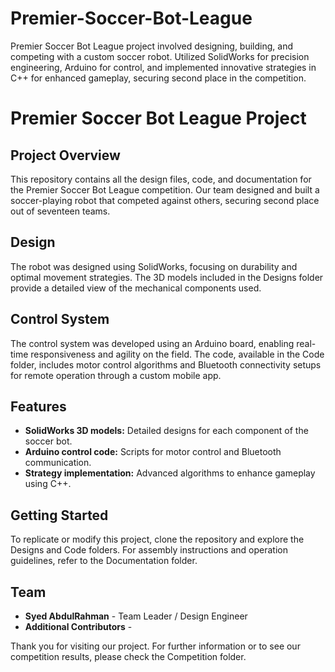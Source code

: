 # Premier-Soccer-Bot-League
Premier Soccer Bot League project involved designing, building, and competing with a custom soccer robot. Utilized SolidWorks for precision engineering, Arduino for control, and implemented innovative strategies in C++ for enhanced gameplay, securing second place in the competition.

# Premier Soccer Bot League Project

## Project Overview
This repository contains all the design files, code, and documentation for the Premier Soccer Bot League competition. Our team designed and built a soccer-playing robot that competed against others, securing second place out of seventeen teams.

## Design
The robot was designed using SolidWorks, focusing on durability and optimal movement strategies. The 3D models included in the Designs folder provide a detailed view of the mechanical components used.

## Control System
The control system was developed using an Arduino board, enabling real-time responsiveness and agility on the field. The code, available in the Code folder, includes motor control algorithms and Bluetooth connectivity setups for remote operation through a custom mobile app.

## Features
- **SolidWorks 3D models:** Detailed designs for each component of the soccer bot.
- **Arduino control code:** Scripts for motor control and Bluetooth communication.
- **Strategy implementation:** Advanced algorithms to enhance gameplay using C++.

## Getting Started
To replicate or modify this project, clone the repository and explore the Designs and Code folders. For assembly instructions and operation guidelines, refer to the Documentation folder.

## Team
- **Syed AbdulRahman** - Team Leader / Design Engineer
- **Additional Contributors** - 

Thank you for visiting our project. For further information or to see our competition results, please check the Competition folder.

